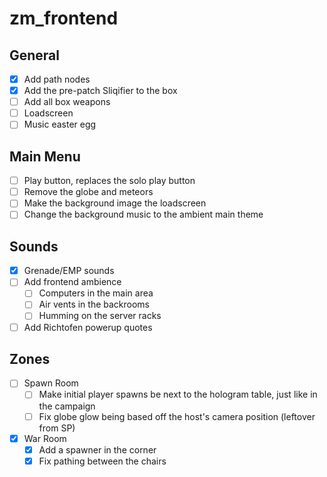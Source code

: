 # zm_frontend

## General
- [x] Add path nodes
- [x] Add the pre-patch Sliqifier to the box
- [ ] Add all box weapons
- [ ] Loadscreen
- [ ] Music easter egg

## Main Menu
- [ ] Play button, replaces the solo play button
- [ ] Remove the globe and meteors
- [ ] Make the background image the loadscreen
- [ ] Change the background music to the ambient main theme

## Sounds
- [x] Grenade/EMP sounds
- [ ] Add frontend ambience
  - [ ] Computers in the main area
  - [ ] Air vents in the backrooms
  - [ ] Humming on the server racks
- [ ] Add Richtofen powerup quotes

## Zones
- [ ] Spawn Room
  - [ ] Make initial player spawns be next to the hologram table, just like in the campaign
  - [ ] Fix globe glow being based off the host's camera position (leftover from SP)

- [x] War Room
  - [x] Add a spawner in the corner
  - [x] Fix pathing between the chairs